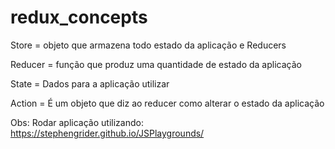 # redux_concepts
Store = objeto que armazena todo estado da aplicação e Reducers

Reducer = função que produz uma quantidade de estado da aplicação

State = Dados para a aplicação utilizar

Action = É um objeto que diz ao reducer como alterar o estado da aplicação


Obs:
Rodar aplicação utilizando: https://stephengrider.github.io/JSPlaygrounds/
